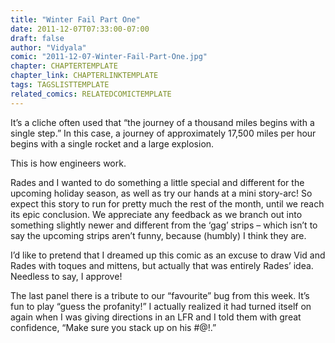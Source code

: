 ```yaml
---
title: "Winter Fail Part One"
date: 2011-12-07T07:33:00-07:00
draft: false
author: "Vidyala"
comic: "2011-12-07-Winter-Fail-Part-One.jpg"
chapter: CHAPTERTEMPLATE
chapter_link: CHAPTERLINKTEMPLATE
tags: TAGSLISTTEMPLATE
related_comics: RELATEDCOMICTEMPLATE
---
```


It’s a cliche often used that “the journey of a thousand miles begins with a single step.” In this case, a journey of approximately 17,500 miles per hour begins with a single rocket and a large explosion.


This is how engineers work.


Rades and I wanted to do something a little special and different for the upcoming holiday season, as well as try our hands at a mini story-arc! So expect this story to run for pretty much the rest of the month, until we reach its epic conclusion. We appreciate any feedback as we branch out into something slightly newer and different from the ‘gag’ strips – which isn’t to say the upcoming strips aren’t funny, because (humbly) I think they are.


I’d like to pretend that I dreamed up this comic as an excuse to draw Vid and Rades with toques and mittens, but actually that was entirely Rades’ idea. Needless to say, I approve!


The last panel there is a tribute to our “favourite” bug from this week. It’s fun to play “guess the profanity!” I actually realized it had turned itself on again when I was giving directions in an LFR and I told them with great confidence, “Make sure you stack up on his #@!.”

